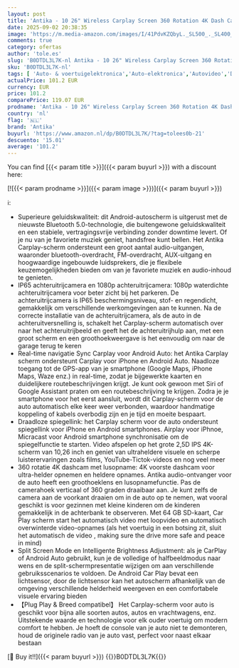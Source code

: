 ```yaml
---
layout: post
title: 'Antika - 10 26" Wireless Carplay Screen 360 Rotation 4K Dash Cam Carplay/Android Auto Stereo Auto Audio Receiver met 1080p Backup Camera GPS Navigatie / Spiegel Link/Voice Control / Siri'
date: 2025-09-02 20:38:35
image: 'https://m.media-amazon.com/images/I/41PdvKZQbyL._SL500_._SL400_.jpg'
comments: true
category: ofertas
author: 'tole.es'
slug: 'B0DTDL3L7K-nl Antika - 10 26" Wireless Carplay Screen 360 Rotation 4K...'
sku: 'B0DTDL3L7K-nl'
tags: [ 'Auto- & voertuigelektronica','Auto-elektronica','Autovideo','Dashboardvideo','Elektronica','antika','🇳🇱', ]
actualPrice: 101.2 EUR
currency: EUR
price: 101.2
comparePrice: 119.07 EUR
prodname: 'Antika - 10 26" Wireless Carplay Screen 360 Rotation 4K Dash Cam Carplay/Android Auto Stereo Auto Audio Receiver met 1080p Backup Camera GPS Navigatie / Spiegel Link/Voice Control / Siri'
country: 'nl'
flag: '🇳🇱'
brand: 'Antika'
buyurl: 'https://www.amazon.nl/dp/B0DTDL3L7K/?tag=tolees0b-21'
descuento: '15.01'
average: '101.2'
---
```


You can find [{{< param title >}}]({{< param buyurl >}}) with a discount here:

[![{{< param prodname >}}]({{< param image >}})]({{< param buyurl >}})

ℹ️:

- Superieure geluidskwaliteit: dit Android-autoscherm is uitgerust met de nieuwste Bluetooth 5.0-technologie, die buitengewone geluidskwaliteit en een stabiele, vertragingsvrije verbinding zonder downtime levert. Of je nu van je favoriete muziek geniet, handsfree kunt bellen. Het Antika Carplay-scherm ondersteunt een groot aantal audio-uitgangen, waaronder bluetooth-overdracht, FM-overdracht, AUX-uitgang en hoogwaardige ingebouwde luidsprekers, die je flexibele keuzemogelijkheden bieden om van je favoriete muziek en audio-inhoud te genieten.
- IP65 achteruitrijcamera en 1080p achteruitrijcamera: 1080p waterdichte achteruitrijcamera voor beter zicht bij het parkeren. De achteruitrijcamera is IP65 beschermingsniveau, stof- en regendicht, gemakkelijk om verschillende werkomgevingen aan te kunnen. Na de correcte installatie van de achteruitrijcamera, als de auto in de achteruitversnelling is, schakelt het Carplay-scherm automatisch over naar het achteruitrijbeeld en geeft het de achteruitrijhulp aan, met een groot scherm en een groothoekweergave is het eenvoudig om naar de garage terug te keren
- Real-time navigatie Sync Carplay voor Android Auto: het Antika Carplay scherm ondersteunt Carplay voor iPhone en Android Auto. Naadloze toegang tot de GPS-app van je smartphone (Google Maps, iPhone Maps, Waze enz.) in real-time, zodat je bijgewerkte kaarten en duidelijkere routebeschrijvingen krijgt. Je kunt ook gewoon met Siri of Google Assistant praten om een routebeschrijving te krijgen. Zodra je je smartphone voor het eerst aansluit, wordt dit Carplay-scherm voor de auto automatisch elke keer weer verbonden, waardoor handmatige koppeling of kabels overbodig zijn en je tijd en moeite bespaart.
- Draadloze spiegellink: het Carplay scherm voor de auto ondersteunt spiegellink voor iPhone en Android smartphones. Airplay voor iPhnoe, Micracast voor Android smartphone synchronisatie om de spiegelfunctie te starten. Video afspelen op het grote 2,5D IPS 4K-scherm van 10,26 inch en geniet van ultraheldere visuele en scherpe luisterervaringen zoals films, YouTube-Tictok-videos en nog veel meer
- 360 rotatie 4K dashcam met lusopname: 4K voorste dashcam voor ultra-helder opnemen en heldere opnames. Antika audio-ontvanger voor de auto heeft een groothoeklens en lusopnamefunctie. Pas de camerahoek verticaal of 360 graden draaibaar aan. Je kunt zelfs de camera aan de voorkant draaien om in de auto op te nemen, wat vooral geschikt is voor gezinnen met kleine kinderen om de kinderen gemakkelijk in de achterbank te observeren. Met 64 GB SD-kaart, Car Play scherm start het automatisch video met loopvideo en automatisch overwinterde video-opnames (als het voertuig in een botsing zit, sluit het automatisch de video , making sure the drive more safe and peace in mind)
- Split Screen Mode en Intelligente Brightness Adjustment: als je CarPlay of Android Auto gebruikt, kun je de volledige of halfbeeldmodus naar wens en de split-schermpresentatie wijzigen om aan verschillende gebruiksscenarios te voldoen. De Android Car Play bevat een lichtsensor, door de lichtsensor kan het autoscherm afhankelijk van de omgeving verschillende helderheid weergeven en een comfortabele visuele ervaring bieden
- 【Plug Play & Breed compatibel】 Het Carplay-scherm voor auto is geschikt voor bijna alle soorten autos, autos en vrachtwagens, enz. Uitstekende waarde en technologie voor elk ouder voertuig om modern comfort te hebben. Je hoeft de console van je auto niet te demonteren, houd de originele radio van je auto vast, perfect voor naast elkaar bestaan

[🛒 Buy it!!]({{< param buyurl >}})
{{<world>}}B0DTDL3L7K{{</world>}}
